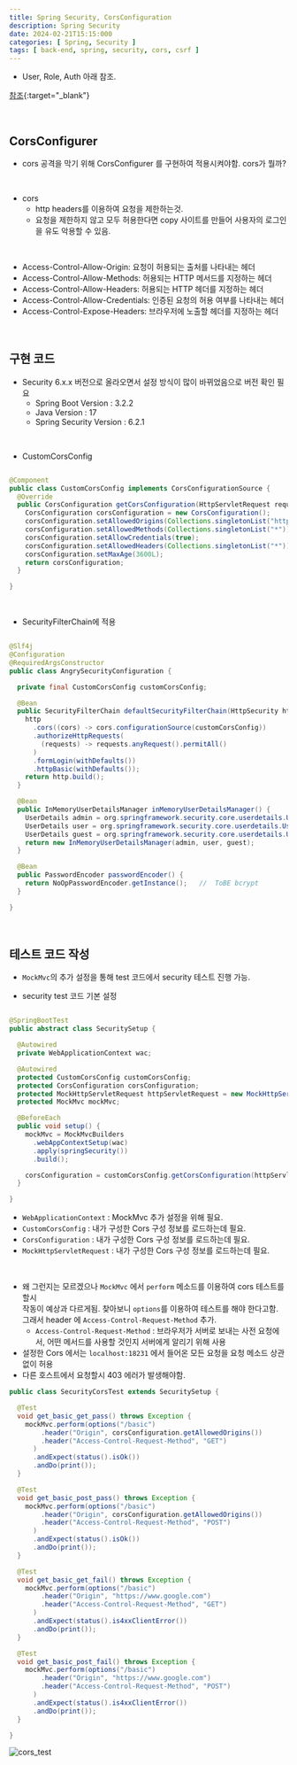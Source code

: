```yaml
---
title: Spring Security, CorsConfiguration
description: Spring Security
date: 2024-02-21T15:15:000
categories: [ Spring, Security ]
tags: [ back-end, spring, security, cors, csrf ]
---
```


- User, Role, Auth 아래 참조.

[참조](https://angrypig123.github.io/posts/user_role_auth/){:target="\_blank"}

<br>

<h2> CorsConfigurer </h2>

- cors 공격을 막기 위해 CorsConfigurer 를 구현하여 적용시켜야함. cors가 뭘까?

<br>

- cors
  - http headers를 이용하여 요청을 제한하는것.
  - 요청을 제한하지 않고 모두 허용한다면 copy 사이트를 만들어 사용자의 로그인을 유도 악용할 수 있음.

<br>

- Access-Control-Allow-Origin: 요청이 허용되는 출처를 나타내는 헤더
- Access-Control-Allow-Methods: 허용되는 HTTP 메서드를 지정하는 헤더
- Access-Control-Allow-Headers: 허용되는 HTTP 헤더를 지정하는 헤더
- Access-Control-Allow-Credentials: 인증된 요청의 허용 여부를 나타내는 헤더
- Access-Control-Expose-Headers: 브라우저에 노출할 헤더를 지정하는 헤더

<br>

<h2> 구현 코드 </h2>

- Security 6.x.x 버전으로 올라오면서 설정 방식이 많이 바뀌었음으로 버전 확인 필요
  - Spring Boot Version : 3.2.2
  - Java Version : 17
  - Spring Security Version : 6.2.1

<br>

- CustomCorsConfig

```java

@Component
public class CustomCorsConfig implements CorsConfigurationSource {
  @Override
  public CorsConfiguration getCorsConfiguration(HttpServletRequest request) {
    CorsConfiguration corsConfiguration = new CorsConfiguration();
    corsConfiguration.setAllowedOrigins(Collections.singletonList("http://localhost:18231"));
    corsConfiguration.setAllowedMethods(Collections.singletonList("*"));
    corsConfiguration.setAllowCredentials(true);
    corsConfiguration.setAllowedHeaders(Collections.singletonList("*"));
    corsConfiguration.setMaxAge(3600L);
    return corsConfiguration;
  }

}
```

<br>

- SecurityFilterChain에 적용

```java

@Slf4j
@Configuration
@RequiredArgsConstructor
public class AngrySecurityConfiguration {

  private final CustomCorsConfig customCorsConfig;

  @Bean
  public SecurityFilterChain defaultSecurityFilterChain(HttpSecurity http) throws Exception {
    http
      .cors((cors) -> cors.configurationSource(customCorsConfig))
      .authorizeHttpRequests(
        (requests) -> requests.anyRequest().permitAll()
      )
      .formLogin(withDefaults())
      .httpBasic(withDefaults());
    return http.build();
  }

  @Bean
  public InMemoryUserDetailsManager inMemoryUserDetailsManager() {
    UserDetails admin = org.springframework.security.core.userdetails.User.withUsername("admin").password("12345").roles("admin").build();
    UserDetails user = org.springframework.security.core.userdetails.User.withUsername("user").password("12345").roles("user").build();
    UserDetails guest = org.springframework.security.core.userdetails.User.withUsername("guest").password("12345").roles("guest").build();
    return new InMemoryUserDetailsManager(admin, user, guest);
  }

  @Bean
  public PasswordEncoder passwordEncoder() {
    return NoOpPasswordEncoder.getInstance();   //  ToBE bcrypt
  }

}

```

<br>

<h2> 테스트 코드 작성 </h2>

- ```MockMvc```의 추가 설정을 통해 test 코드에서 security 테스트 진행 가능.

- security test 코드 기본 설정

```java

@SpringBootTest
public abstract class SecuritySetup {

  @Autowired
  private WebApplicationContext wac;

  @Autowired
  protected CustomCorsConfig customCorsConfig;
  protected CorsConfiguration corsConfiguration;
  protected MockHttpServletRequest httpServletRequest = new MockHttpServletRequest();
  protected MockMvc mockMvc;

  @BeforeEach
  public void setup() {
    mockMvc = MockMvcBuilders
      .webAppContextSetup(wac)
      .apply(springSecurity())
      .build();

    corsConfiguration = customCorsConfig.getCorsConfiguration(httpServletRequest);
  }

}
```

- ```WebApplicationContext``` : MockMvc 추가 설정을 위해 필요.
- ```CustomCorsConfig``` : 내가 구성한 Cors 구성 정보를 로드하는데 필요.
- ```CorsConfiguration``` : 내가 구성한 Cors 구성 정보를 로드하는데 필요.
- ```MockHttpServletRequest``` : 내가 구성한 Cors 구성 정보를 로드하는데 필요.

<br>

- 왜 그런지는 모르겠으나 ```MockMvc``` 에서 ```perform``` 메소드를 이용하여 cors 테스트를 할시 <br>
  작동이 예상과 다르게됨. 찾아보니 ```options```를 이용하여 테스트를 해야 한다고함.<br>
  그래서 header 에 ```Access-Control-Request-Method``` 추가.
  - `Access-Control-Request-Method` : 브라우저가 서버로 보내는 사전 요청에서, 어떤 메서드를 사용할 것인지 서버에게 알리기 위해 사용
- 설정한 Cors 에서는 ```localhost:18231``` 에서 들어온 모든 요청을 요청 메소드 상관없이 허용
- 다른 호스트에서 요청할시 403 에러가 발생해야함.

```java
public class SecurityCorsTest extends SecuritySetup {

  @Test
  void get_basic_get_pass() throws Exception {
    mockMvc.perform(options("/basic")
        .header("Origin", corsConfiguration.getAllowedOrigins())
        .header("Access-Control-Request-Method", "GET")
      )
      .andExpect(status().isOk())
      .andDo(print());
  }

  @Test
  void get_basic_post_pass() throws Exception {
    mockMvc.perform(options("/basic")
        .header("Origin", corsConfiguration.getAllowedOrigins())
        .header("Access-Control-Request-Method", "POST")
      )
      .andExpect(status().isOk())
      .andDo(print());
  }

  @Test
  void get_basic_get_fail() throws Exception {
    mockMvc.perform(options("/basic")
        .header("Origin", "https://www.google.com")
        .header("Access-Control-Request-Method", "GET")
      )
      .andExpect(status().is4xxClientError())
      .andDo(print());
  }

  @Test
  void get_basic_post_fail() throws Exception {
    mockMvc.perform(options("/basic")
        .header("Origin", "https://www.google.com")
        .header("Access-Control-Request-Method", "POST")
      )
      .andExpect(status().is4xxClientError())
      .andDo(print());
  }

}
```

![cors_test](https://github.com/AngryPig123/AngryPig123.github.io/assets/86225268/c8380cb3-455b-42ec-bda7-d4ef9aadfe59)
